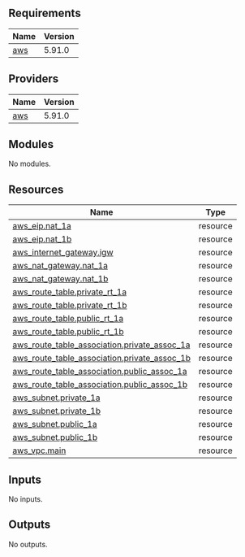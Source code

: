 ## Requirements

| Name | Version |
|------|---------|
| <a name="requirement_aws"></a> [aws](#requirement\_aws) | 5.91.0 |

## Providers

| Name | Version |
|------|---------|
| <a name="provider_aws"></a> [aws](#provider\_aws) | 5.91.0 |

## Modules

No modules.

## Resources

| Name | Type |
|------|------|
| [aws_eip.nat_1a](https://registry.terraform.io/providers/hashicorp/aws/5.91.0/docs/resources/eip) | resource |
| [aws_eip.nat_1b](https://registry.terraform.io/providers/hashicorp/aws/5.91.0/docs/resources/eip) | resource |
| [aws_internet_gateway.igw](https://registry.terraform.io/providers/hashicorp/aws/5.91.0/docs/resources/internet_gateway) | resource |
| [aws_nat_gateway.nat_1a](https://registry.terraform.io/providers/hashicorp/aws/5.91.0/docs/resources/nat_gateway) | resource |
| [aws_nat_gateway.nat_1b](https://registry.terraform.io/providers/hashicorp/aws/5.91.0/docs/resources/nat_gateway) | resource |
| [aws_route_table.private_rt_1a](https://registry.terraform.io/providers/hashicorp/aws/5.91.0/docs/resources/route_table) | resource |
| [aws_route_table.private_rt_1b](https://registry.terraform.io/providers/hashicorp/aws/5.91.0/docs/resources/route_table) | resource |
| [aws_route_table.public_rt_1a](https://registry.terraform.io/providers/hashicorp/aws/5.91.0/docs/resources/route_table) | resource |
| [aws_route_table.public_rt_1b](https://registry.terraform.io/providers/hashicorp/aws/5.91.0/docs/resources/route_table) | resource |
| [aws_route_table_association.private_assoc_1a](https://registry.terraform.io/providers/hashicorp/aws/5.91.0/docs/resources/route_table_association) | resource |
| [aws_route_table_association.private_assoc_1b](https://registry.terraform.io/providers/hashicorp/aws/5.91.0/docs/resources/route_table_association) | resource |
| [aws_route_table_association.public_assoc_1a](https://registry.terraform.io/providers/hashicorp/aws/5.91.0/docs/resources/route_table_association) | resource |
| [aws_route_table_association.public_assoc_1b](https://registry.terraform.io/providers/hashicorp/aws/5.91.0/docs/resources/route_table_association) | resource |
| [aws_subnet.private_1a](https://registry.terraform.io/providers/hashicorp/aws/5.91.0/docs/resources/subnet) | resource |
| [aws_subnet.private_1b](https://registry.terraform.io/providers/hashicorp/aws/5.91.0/docs/resources/subnet) | resource |
| [aws_subnet.public_1a](https://registry.terraform.io/providers/hashicorp/aws/5.91.0/docs/resources/subnet) | resource |
| [aws_subnet.public_1b](https://registry.terraform.io/providers/hashicorp/aws/5.91.0/docs/resources/subnet) | resource |
| [aws_vpc.main](https://registry.terraform.io/providers/hashicorp/aws/5.91.0/docs/resources/vpc) | resource |

## Inputs

No inputs.

## Outputs

No outputs.
